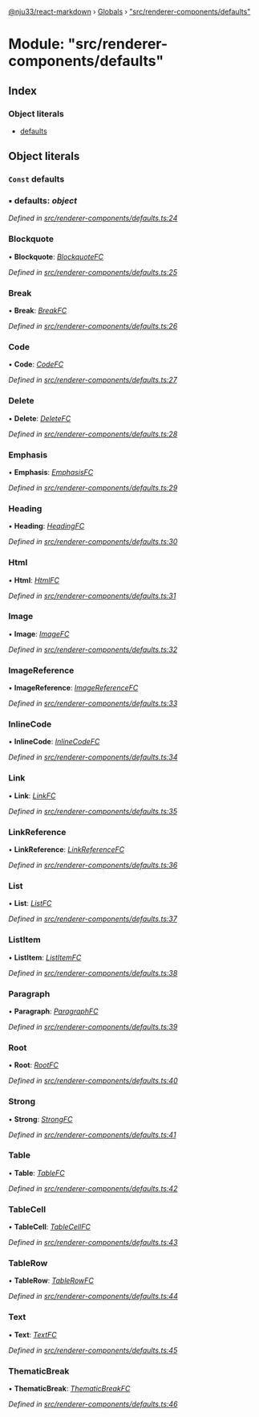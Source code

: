 [@nju33/react-markdown](../README.md) › [Globals](../globals.md) › ["src/renderer-components/defaults"](_src_renderer_components_defaults_.md)

# Module: "src/renderer-components/defaults"

## Index

### Object literals

* [defaults](_src_renderer_components_defaults_.md#const-defaults)

## Object literals

### `Const` defaults

### ▪ **defaults**: *object*

*Defined in [src/renderer-components/defaults.ts:24](https://github.com/nju33/react-markdown/blob/3889a1e/src/renderer-components/defaults.ts#L24)*

###  Blockquote

• **Blockquote**: *[BlockquoteFC](_src_renderer_components_blockquote_.md#blockquotefc)*

*Defined in [src/renderer-components/defaults.ts:25](https://github.com/nju33/react-markdown/blob/3889a1e/src/renderer-components/defaults.ts#L25)*

###  Break

• **Break**: *[BreakFC](_src_renderer_components_break_.md#breakfc)*

*Defined in [src/renderer-components/defaults.ts:26](https://github.com/nju33/react-markdown/blob/3889a1e/src/renderer-components/defaults.ts#L26)*

###  Code

• **Code**: *[CodeFC](_src_renderer_components_code_.md#codefc)*

*Defined in [src/renderer-components/defaults.ts:27](https://github.com/nju33/react-markdown/blob/3889a1e/src/renderer-components/defaults.ts#L27)*

###  Delete

• **Delete**: *[DeleteFC](_src_renderer_components_delete_.md#deletefc)*

*Defined in [src/renderer-components/defaults.ts:28](https://github.com/nju33/react-markdown/blob/3889a1e/src/renderer-components/defaults.ts#L28)*

###  Emphasis

• **Emphasis**: *[EmphasisFC](_src_renderer_components_emphasis_.md#emphasisfc)*

*Defined in [src/renderer-components/defaults.ts:29](https://github.com/nju33/react-markdown/blob/3889a1e/src/renderer-components/defaults.ts#L29)*

###  Heading

• **Heading**: *[HeadingFC](_src_renderer_components_heading_.md#headingfc)*

*Defined in [src/renderer-components/defaults.ts:30](https://github.com/nju33/react-markdown/blob/3889a1e/src/renderer-components/defaults.ts#L30)*

###  Html

• **Html**: *[HtmlFC](_src_renderer_components_html_.md#htmlfc)*

*Defined in [src/renderer-components/defaults.ts:31](https://github.com/nju33/react-markdown/blob/3889a1e/src/renderer-components/defaults.ts#L31)*

###  Image

• **Image**: *[ImageFC](_src_renderer_components_image_.md#imagefc)*

*Defined in [src/renderer-components/defaults.ts:32](https://github.com/nju33/react-markdown/blob/3889a1e/src/renderer-components/defaults.ts#L32)*

###  ImageReference

• **ImageReference**: *[ImageReferenceFC](_src_renderer_components_image_reference_.md#imagereferencefc)*

*Defined in [src/renderer-components/defaults.ts:33](https://github.com/nju33/react-markdown/blob/3889a1e/src/renderer-components/defaults.ts#L33)*

###  InlineCode

• **InlineCode**: *[InlineCodeFC](_src_renderer_components_inline_code_.md#inlinecodefc)*

*Defined in [src/renderer-components/defaults.ts:34](https://github.com/nju33/react-markdown/blob/3889a1e/src/renderer-components/defaults.ts#L34)*

###  Link

• **Link**: *[LinkFC](_src_renderer_components_link_.md#linkfc)*

*Defined in [src/renderer-components/defaults.ts:35](https://github.com/nju33/react-markdown/blob/3889a1e/src/renderer-components/defaults.ts#L35)*

###  LinkReference

• **LinkReference**: *[LinkReferenceFC](_src_renderer_components_link_reference_.md#linkreferencefc)*

*Defined in [src/renderer-components/defaults.ts:36](https://github.com/nju33/react-markdown/blob/3889a1e/src/renderer-components/defaults.ts#L36)*

###  List

• **List**: *[ListFC](_src_renderer_components_list_.md#listfc)*

*Defined in [src/renderer-components/defaults.ts:37](https://github.com/nju33/react-markdown/blob/3889a1e/src/renderer-components/defaults.ts#L37)*

###  ListItem

• **ListItem**: *[ListItemFC](_src_renderer_components_list_item_.md#listitemfc)*

*Defined in [src/renderer-components/defaults.ts:38](https://github.com/nju33/react-markdown/blob/3889a1e/src/renderer-components/defaults.ts#L38)*

###  Paragraph

• **Paragraph**: *[ParagraphFC](_src_renderer_components_paragraph_.md#paragraphfc)*

*Defined in [src/renderer-components/defaults.ts:39](https://github.com/nju33/react-markdown/blob/3889a1e/src/renderer-components/defaults.ts#L39)*

###  Root

• **Root**: *[RootFC](_src_renderer_components_root_.md#rootfc)*

*Defined in [src/renderer-components/defaults.ts:40](https://github.com/nju33/react-markdown/blob/3889a1e/src/renderer-components/defaults.ts#L40)*

###  Strong

• **Strong**: *[StrongFC](_src_renderer_components_strong_.md#strongfc)*

*Defined in [src/renderer-components/defaults.ts:41](https://github.com/nju33/react-markdown/blob/3889a1e/src/renderer-components/defaults.ts#L41)*

###  Table

• **Table**: *[TableFC](_src_renderer_components_table_.md#tablefc)*

*Defined in [src/renderer-components/defaults.ts:42](https://github.com/nju33/react-markdown/blob/3889a1e/src/renderer-components/defaults.ts#L42)*

###  TableCell

• **TableCell**: *[TableCellFC](_src_renderer_components_table_cell_.md#tablecellfc)*

*Defined in [src/renderer-components/defaults.ts:43](https://github.com/nju33/react-markdown/blob/3889a1e/src/renderer-components/defaults.ts#L43)*

###  TableRow

• **TableRow**: *[TableRowFC](_src_renderer_components_table_row_.md#tablerowfc)*

*Defined in [src/renderer-components/defaults.ts:44](https://github.com/nju33/react-markdown/blob/3889a1e/src/renderer-components/defaults.ts#L44)*

###  Text

• **Text**: *[TextFC](_src_renderer_components_text_.md#textfc)*

*Defined in [src/renderer-components/defaults.ts:45](https://github.com/nju33/react-markdown/blob/3889a1e/src/renderer-components/defaults.ts#L45)*

###  ThematicBreak

• **ThematicBreak**: *[ThematicBreakFC](_src_renderer_components_thematic_break_.md#thematicbreakfc)*

*Defined in [src/renderer-components/defaults.ts:46](https://github.com/nju33/react-markdown/blob/3889a1e/src/renderer-components/defaults.ts#L46)*
